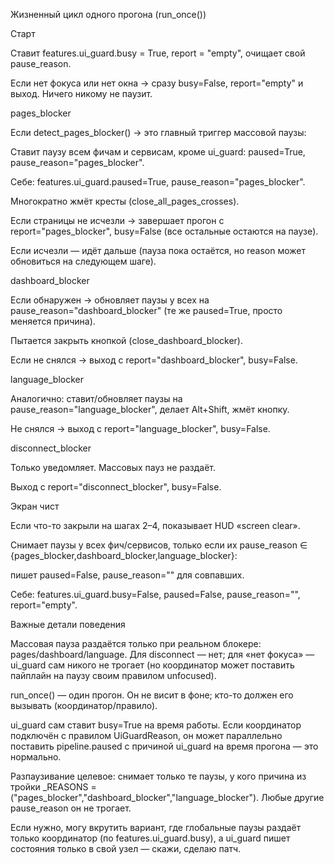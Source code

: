 Жизненный цикл одного прогона (run_once())

Старт

Ставит features.ui_guard.busy = True, report = "empty", очищает свой pause_reason.

Если нет фокуса или нет окна → сразу busy=False, report="empty" и выход. Ничего никому не паузит.

pages_blocker

Если detect_pages_blocker() → это главный триггер массовой паузы:

Ставит паузу всем фичам и сервисам, кроме ui_guard:
paused=True, pause_reason="pages_blocker".

Себе: features.ui_guard.paused=True, pause_reason="pages_blocker".

Многократно жмёт кресты (close_all_pages_crosses).

Если страницы не исчезли → завершает прогон с report="pages_blocker", busy=False (все остальные остаются на паузе).

Если исчезли — идёт дальше (пауза пока остаётся, но reason может обновиться на следующем шаге).

dashboard_blocker

Если обнаружен → обновляет паузы у всех на pause_reason="dashboard_blocker"
(те же paused=True, просто меняется причина).

Пытается закрыть кнопкой (close_dashboard_blocker).

Если не снялся → выход с report="dashboard_blocker", busy=False.

language_blocker

Аналогично: ставит/обновляет паузы на pause_reason="language_blocker", делает Alt+Shift, жмёт кнопку.

Не снялся → выход с report="language_blocker", busy=False.

disconnect_blocker

Только уведомляет. Массовых пауз не раздаёт.

Выход с report="disconnect_blocker", busy=False.

Экран чист

Если что-то закрыли на шагах 2–4, показывает HUD «screen clear».

Снимает паузы у всех фич/сервисов, только если их pause_reason ∈ {pages_blocker,dashboard_blocker,language_blocker}:

пишет paused=False, pause_reason="" для совпавших.

Себе: features.ui_guard.busy=False, paused=False, pause_reason="", report="empty".

Важные детали поведения

Массовая пауза раздаётся только при реальном блокере: pages/dashboard/language.
Для disconnect — нет; для «нет фокуса» — ui_guard сам никого не трогает (но координатор может поставить пайплайн на паузу своим правилом unfocused).

run_once() — один прогон. Он не висит в фоне; кто-то должен его вызывать (координатор/правило).

ui_guard сам ставит busy=True на время работы. Если координатор подключён с правилом UiGuardReason, он может параллельно поставить pipeline.paused с причиной ui_guard на время прогона — это нормально.

Разпаузивание целевое: снимает только те паузы, у кого причина из тройки _REASONS = ("pages_blocker","dashboard_blocker","language_blocker"). Любые другие pause_reason он не трогает.

Если нужно, могу вкрутить вариант, где глобальные паузы раздаёт только координатор (по features.ui_guard.busy), а ui_guard пишет состояния только в свой узел — скажи, сделаю патч.